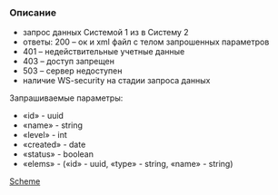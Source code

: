 ### Описание

- запрос данных Системой 1 из в Систему 2
- ответы: 200 – ок и xml файл с телом запрошенных параметров 
- 401 – недействительные учетные данные
- 403 – доступ запрещен
- 503 – сервер недоступен
- наличие WS-security на стадии запроса данных

Запрашиваемые параметры:

- «id» - uuid
- «name» - string
- «level» - int
- «created» - date
- «status» - boolean
- «elems» - («id» - uuid, «type» - string, «name» - string)

[Scheme]()